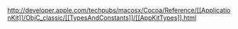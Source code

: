 http://developer.apple.com/techpubs/macosx/Cocoa/Reference/[[ApplicationKit]]/ObjC_classic/[[TypesAndConstants]]/[[AppKitTypes]].html